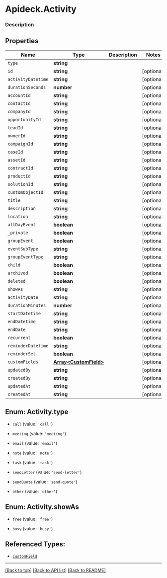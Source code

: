 # Apideck.Activity

### Description

## Properties
Name | Type | Description | Notes
------------ | ------------- | ------------- | -------------
`type` | **string** |  | 
`id` | **string** |  | [optional] 
`activityDatetime` | **string** |  | [optional] 
`durationSeconds` | **number** |  | [optional] 
`accountId` | **string** |  | [optional] 
`contactId` | **string** |  | [optional] 
`companyId` | **string** |  | [optional] 
`opportunityId` | **string** |  | [optional] 
`leadId` | **string** |  | [optional] 
`ownerId` | **string** |  | [optional] 
`campaignId` | **string** |  | [optional] 
`caseId` | **string** |  | [optional] 
`assetId` | **string** |  | [optional] 
`contractId` | **string** |  | [optional] 
`productId` | **string** |  | [optional] 
`solutionId` | **string** |  | [optional] 
`customObjectId` | **string** |  | [optional] 
`title` | **string** |  | [optional] 
`description` | **string** |  | [optional] 
`location` | **string** |  | [optional] 
`allDayEvent` | **boolean** |  | [optional] 
`_private` | **boolean** |  | [optional] 
`groupEvent` | **boolean** |  | [optional] 
`eventSubType` | **string** |  | [optional] 
`groupEventType` | **string** |  | [optional] 
`child` | **boolean** |  | [optional] 
`archived` | **boolean** |  | [optional] 
`deleted` | **boolean** |  | [optional] 
`showAs` | **string** |  | [optional] 
`activityDate` | **string** |  | [optional] 
`durationMinutes` | **number** |  | [optional] 
`startDatetime` | **string** |  | [optional] 
`endDatetime` | **string** |  | [optional] 
`endDate` | **string** |  | [optional] 
`recurrent` | **boolean** |  | [optional] 
`reminderDatetime` | **string** |  | [optional] 
`reminderSet` | **boolean** |  | [optional] 
`customFields` | [**Array&lt;CustomField&gt;**](CustomField.md) |  | [optional] 
`updatedBy` | **string** |  | [optional] 
`createdBy` | **string** |  | [optional] 
`updatedAt` | **string** |  | [optional] 
`createdAt` | **string** |  | [optional] 





<a name="ActivityType"></a>
## Enum: Activity.type


* `call` (value: `'call'`)

* `meeting` (value: `'meeting'`)

* `email` (value: `'email'`)

* `note` (value: `'note'`)

* `task` (value: `'task'`)

* `sendLetter` (value: `'send-letter'`)

* `sendQuote` (value: `'send-quote'`)

* `other` (value: `'other'`)




<a name="ActivityShowAs"></a>
## Enum: Activity.showAs


* `free` (value: `'free'`)

* `busy` (value: `'busy'`)




## Referenced Types:





































* [`CustomField`](CustomField.md)





---

[[Back to top]](#) [[Back to API list]](../../../../README.md#documentation-for-api-endpoints) [[Back to README]](../../../../README.md)


